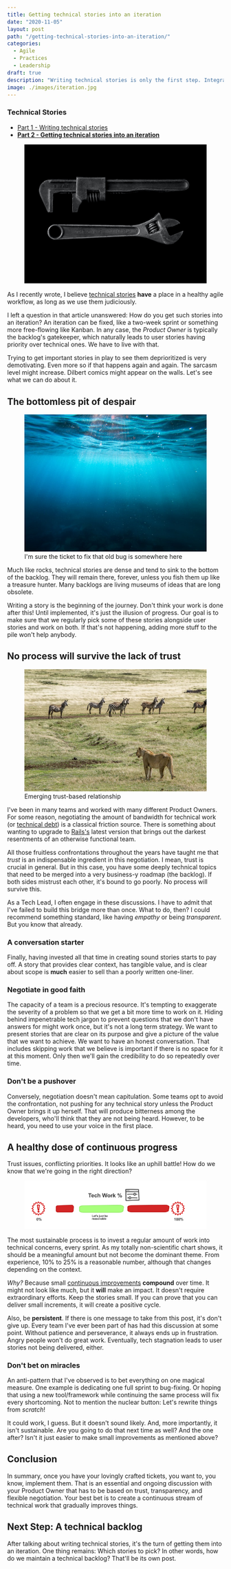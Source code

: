 ```yaml
---
title: Getting technical stories into an iteration
date: "2020-11-05"
layout: post
path: "/getting-technical-stories-into-an-iteration/"
categories:
  - Agile
  - Practices
  - Leadership
draft: true
description: "Writing technical stories is only the first step. Integrating them in an iteration is where progress happens. Don't avoid this discussion"
image: ./images/iteration.jpg
---
```


<div class="guide">

### Technical Stories

- [Part 1 - Writing technical stories](../technical-stories-a-miscast-artifact-of-agile-development/)
- [**Part 2 - Getting technical stories into an iteration**](../getting-technical-stories-into-an-iteration/)

</div>

<figure class="figure figure--left">
  <img src="./images/iteration.jpg" alt="Iteration" />
</figure>

As I recently wrote, I believe [technical stories](../technical-stories-a-miscast-artifact-of-agile-development/) **have** a place in a healthy agile workflow, as long as we use them judiciously.

I left a question in that article unanswered: How do you get such stories into an iteration? An iteration can be fixed, like a two-week sprint or something more free-flowing like Kanban. In any case, the _Product Owner_ is typically the backlog's gatekeeper, which naturally leads to user stories having priority over technical ones. We have to live with that.

Trying to get important stories in play to see them deprioritized is very demotivating. Even more so if that happens again and again. The sarcasm level might increase. Dilbert comics might appear on the walls. Let's see what we can do about it.

## The bottomless pit of despair

<figure class="figure figure--right">
  <img src="./images/bottom.jpg" alt="Bottom" />
  <figcaption class="figure__caption">
  I'm sure the ticket to fix that old bug is somewhere here
  </figcaption>
</figure>

Much like rocks, technical stories are dense and tend to sink to the bottom of the backlog. They will remain there, forever, unless you fish them up like a treasure hunter. Many backlogs are living museums of ideas that are long obsolete.

Writing a story is the beginning of the journey. Don't think your work is done after this! Until implemented, it's just the illusion of progress. Our goal is to make sure that we regularly pick some of these stories alongside user stories and work on both. If that's not happening, adding more stuff to the pile won't help anybody.

## No process will survive the lack of trust

<figure class="figure figure--left">
  <img src="./images/trust.jpg" alt="trust" />
  <figcaption class="figure__caption">
  Emerging trust-based relationship
  </figcaption>
</figure>

I've been in many teams and worked with many different Product Owners. For some reason, negotiating the amount of bandwidth for technical work (or [technical debt](https://martinfowler.com/bliki/TechnicalDebt.html)) is a classical friction source. There is something about wanting to upgrade to [Rails's](https://rubyonrails.org/) latest version that brings out the darkest resentments of an otherwise functional team. 

All those fruitless confrontations throughout the years have taught me that _trust_ is an indispensable ingredient in this negotiation. I mean, trust is crucial in general. But in this case, you have some deeply technical topics that need to be merged into a very business-y roadmap (the backlog). If both sides mistrust each other, it's bound to go poorly. No process will survive this. 

As a Tech Lead, I often engage in these discussions. I have to admit that I've failed to build this bridge more than once. What to do, then? I could recommend something standard, like having *empathy* or being *transparent*. But you know that already.

### A conversation starter

Finally, having invested all that time in creating sound stories starts to pay off. A story that provides clear context, has tangible value, and is clear about scope is **much** easier to sell than a poorly written one-liner.

### Negotiate in good faith

The capacity of a team is a precious resource. It's tempting to exaggerate the severity of a problem so that we get a bit more time to work on it. Hiding behind impenetrable tech jargon to prevent questions that we don't have answers for might work once, but it's not a long term strategy. We want to present stories that are clear on its purpose and give a picture of the value that we want to achieve. We want to have an honest conversation. That includes skipping work that we believe is important if there is no space for it at this moment. Only then we'll gain the credibility to do so repeatedly over time.

### Don't be a pushover

Conversely, negotiation doesn't mean capitulation. Some teams opt to avoid the confrontation, not pushing for any technical story unless the Product Owner brings it up herself. That will produce bitterness among the developers, who'll think that they are not being heard. However, to be heard, you need to use your voice in the first place.

## A healthy dose of continuous progress

Trust issues, conflicting priorities. It looks like an uphill battle! How do we know that we're going in the right direction?

<figure class="figure">
  <img src="./images/balance.png" alt="balance" />
</figure>

The most sustainable process is to invest a regular amount of work into technical concerns, every sprint. As my totally non-scientific chart shows, it should be a meaningful amount but not become the dominant theme. From experience, 10% to 25% is a reasonable number, although that changes depending on the context.

_Why?_ Because small [continuous improvements](https://www.leanproduction.com/kaizen.html) **compound** over time. It might not look like much, but it **will** make an impact. It doesn't require extraordinary efforts. Keep the stories small. If you can prove that you can deliver small increments, it will create a positive cycle.

Also, be **persistent**. If there is one message to take from this post, it's don't give up. Every team I've ever been part of has had this discussion at some point. Without patience and perseverance, it always ends up in frustration. Angry people won't do great work. Eventually, tech stagnation leads to user stories not being delivered, either.

### Don't bet on miracles 

An anti-pattern that I've observed is to bet everything on one magical measure. One example is dedicating one full sprint to bug-fixing. Or hoping that using a new tool/framework while continuing the same process will fix every shortcoming. Not to mention the nuclear button: Let's rewrite things from *scratch*!

It could work, I guess. But it doesn't sound likely. And, more importantly, it isn't sustainable. Are you going to do that next time as well? And the one after? Isn't it just easier to make small improvements as mentioned above?

## Conclusion

In summary, once you have your lovingly crafted tickets, you want to, you know, implement them. That is an essential and ongoing discussion with your Product Owner that has to be based on trust, transparency, and flexible negotiation. Your best bet is to create a continuous stream of technical work that gradually improves things.

## Next Step: A technical backlog

After talking about writing technical stories, it's the turn of getting them into an iteration. One thing remains: Which stories to pick? In other words, how do we maintain a technical backlog? That'll be its own post.

